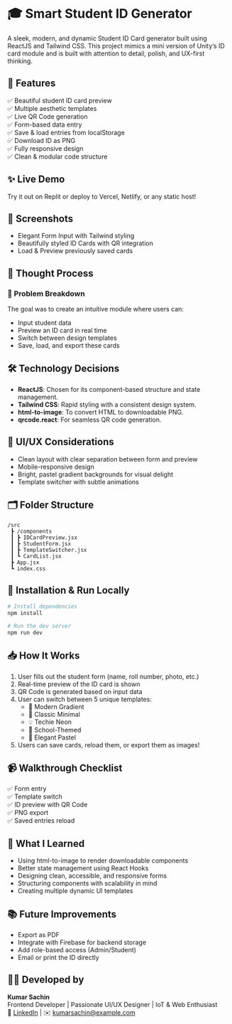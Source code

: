 
# 🎓 Smart Student ID Generator

A sleek, modern, and dynamic Student ID Card generator built using ReactJS and Tailwind CSS. This project mimics a mini version of Unity’s ID card module and is built with attention to detail, polish, and UX-first thinking.

## 🚀 Features

✅ Beautiful student ID card preview  
✅ Multiple aesthetic templates  
✅ Live QR Code generation  
✅ Form-based data entry  
✅ Save & load entries from localStorage  
✅ Download ID as PNG  
✅ Fully responsive design  
✅ Clean & modular code structure  

## ✨ Live Demo

Try it out on Replit or deploy to Vercel, Netlify, or any static host!

## 📸 Screenshots

- Elegant Form Input with Tailwind styling  
- Beautifully styled ID Cards with QR integration  
- Load & Preview previously saved cards  

## 🧠 Thought Process

### 🧩 Problem Breakdown

The goal was to create an intuitive module where users can:
- Input student data
- Preview an ID card in real time
- Switch between design templates
- Save, load, and export these cards

## 🛠️ Technology Decisions

- **ReactJS**: Chosen for its component-based structure and state management.
- **Tailwind CSS**: Rapid styling with a consistent design system.
- **html-to-image**: To convert HTML to downloadable PNG.
- **qrcode.react**: For seamless QR code generation.

## 🎨 UI/UX Considerations

- Clean layout with clear separation between form and preview  
- Mobile-responsive design  
- Bright, pastel gradient backgrounds for visual delight  
- Template switcher with subtle animations  

## 🗂️ Folder Structure

```
/src
 ┣ /components
 ┃ ┣ IDCardPreview.jsx
 ┃ ┣ StudentForm.jsx
 ┃ ┣ TemplateSwitcher.jsx
 ┃ ┗ CardList.jsx
 ┣ App.jsx
 ┗ index.css
```

## 🔧 Installation & Run Locally

```bash
# Install dependencies
npm install

# Run the dev server
npm run dev
```

## 📥 How It Works

1. User fills out the student form (name, roll number, photo, etc.)
2. Real-time preview of the ID card is shown
3. QR Code is generated based on input data
4. User can switch between 5 unique templates:
   - 🌈 Modern Gradient
   - 🧼 Classic Minimal
   - 💡 Techie Neon
   - 🏫 School-Themed
   - 🌸 Elegant Pastel
5. Users can save cards, reload them, or export them as images!

## 📹 Walkthrough Checklist

✅ Form entry  
✅ Template switch  
✅ ID preview with QR Code  
✅ PNG export  
✅ Saved entries reload  

## 🧪 What I Learned

- Using html-to-image to render downloadable components
- Better state management using React Hooks
- Designing clean, accessible, and responsive forms
- Structuring components with scalability in mind
- Creating multiple dynamic UI templates

## 📚 Future Improvements

- Export as PDF  
- Integrate with Firebase for backend storage  
- Add role-based access (Admin/Student)  
- Email or print the ID directly  

## 🧑‍💻 Developed by

**Kumar Sachin**  
Frontend Developer | Passionate UI/UX Designer | IoT & Web Enthusiast  
🔗 [LinkedIn](#) | ✉️ kumarsachin@example.com
